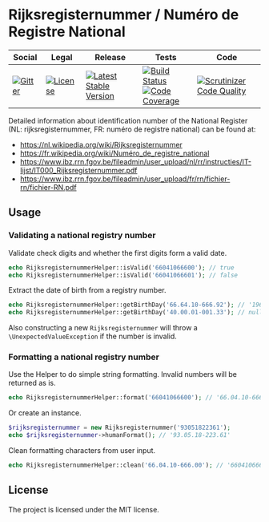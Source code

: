 # Rijksregisternummer / Numéro de Registre National

<table>
<thead>
<tr>
<th>Social</th>
<th>Legal</th>
<th>Release</th>
<th>Tests</th>
<th>Code</th>
</tr>
</thead>
<tbody>
<tr>
<td>
<a href="https://gitter.im/SetBased/php-rijksregisternummer?utm_source=badge&utm_medium=badge&utm_campaign=pr-badge"><img src="https://badges.gitter.im/SetBased/php-rijksregisternummer.svg" alt="Gitter"/></a>
</td>
<td>
<a href="https://packagist.org/packages/setbased/rijksregisternummer"><img src="https://poser.pugx.org/setbased/rijksregisternummer/license" alt="License"/></a>
</td>
<td>
<a href="https://packagist.org/packages/setbased/rijksregisternummer"><img src="https://poser.pugx.org/setbased/rijksregisternummer/v/stable" alt="Latest Stable Version"/></a>
</td>
<td>
<a href="https://travis-ci.org/SetBased/php-rijksregisternummer"><img src="https://travis-ci.org/SetBased/php-rijksregisternummer.svg?branch=master" alt="Build Status"/></a><br/>
<a href="https://scrutinizer-ci.com/g/SetBased/php-rijksregisternummer/?branch=master"><img src="https://scrutinizer-ci.com/g/SetBased/php-rijksregisternummer/badges/coverage.png?b=master" alt="Code Coverage"/></a>
</td>
<td>
<a href="https://scrutinizer-ci.com/g/SetBased/php-rijksregisternummer/?branch=master"><img src="https://scrutinizer-ci.com/g/SetBased/php-rijksregisternummer/badges/quality-score.png?b=master" alt="Scrutinizer Code Quality"/></a>
</td>
</tr>
</tbody>
</table>

Detailed information about identification number of the National Register (NL: rijksregisternummer, FR: numéro de registre national) can be found at:
* https://nl.wikipedia.org/wiki/Rijksregisternummer
* https://fr.wikipedia.org/wiki/Numéro_de_registre_national
* https://www.ibz.rrn.fgov.be/fileadmin/user_upload/nl/rr/instructies/IT-lijst/IT000_Rijksregisternummer.pdf
* https://www.ibz.rrn.fgov.be/fileadmin/user_upload/fr/rn/fichier-rn/fichier-RN.pdf
 
## Usage

### Validating a national registry number

Validate check digits and whether the first digits form a valid date. 

```php
echo RijksregisternummerHelper::isValid('66041066600'); // true
echo RijksregisternummerHelper::isValid('66041066601'); // false
```

Extract the date of birth from a registry number.

```php
echo RijksregisternummerHelper::getBirthDay('66.64.10-666.92'); // '1966-04-10'
echo RijksregisternummerHelper::getBirthDay('40.00.01-001.33'); // null
```

Also constructing a new `Rijksregisternummer` will throw a `\UnexpectedValueException` if the number is invalid.

### Formatting a national registry number

Use the Helper to do simple string formatting. Invalid numbers will be returned as is.

```php
echo RijksregisternummerHelper::format('66041066600'); // '66.04.10-666.00'
```

Or create an instance.

```php
$rijksregisternummer = new Rijksregisternummer('93051822361');
echo $rijksregisternummer->humanFormat(); // '93.05.18-223.61'
```

Clean formatting characters from user input.

```php
echo RijksregisternummerHelper::clean('66.04.10-666.00'); // '66041066600'
```

##  License
  
The project is licensed under the MIT license.
